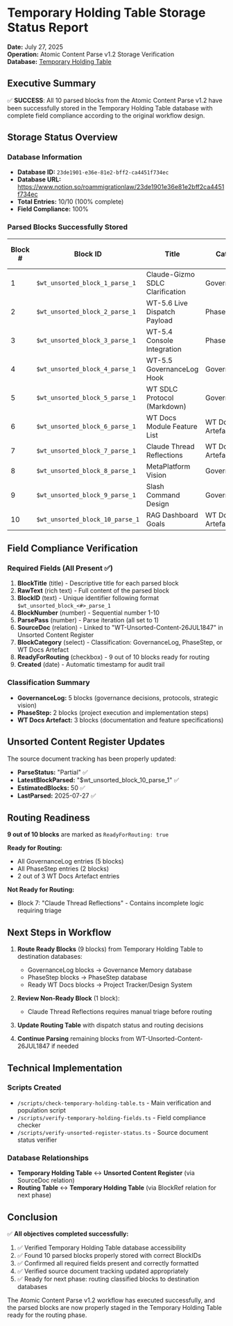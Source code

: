 # Temporary Holding Table Storage Status Report

**Date:** July 27, 2025  
**Operation:** Atomic Content Parse v1.2 Storage Verification  
**Database:** [Temporary Holding Table](https://www.notion.so/roammigrationlaw/23de1901e36e81e2bff2ca4451f734ec)

## Executive Summary

✅ **SUCCESS**: All 10 parsed blocks from the Atomic Content Parse v1.2 have been successfully stored in the Temporary Holding Table database with complete field compliance according to the original workflow design.

## Storage Status Overview

### Database Information
- **Database ID:** `23de1901-e36e-81e2-bff2-ca4451f734ec`
- **Database URL:** https://www.notion.so/roammigrationlaw/23de1901e36e81e2bff2ca4451f734ec
- **Total Entries:** 10/10 (100% complete)
- **Field Compliance:** 100%

### Parsed Blocks Successfully Stored

| Block # | Block ID | Title | Category | Ready for Routing |
|---------|----------|--------|----------|-------------------|
| 1 | `$wt_unsorted_block_1_parse_1` | Claude-Gizmo SDLC Clarification | GovernanceLog | ✅ |
| 2 | `$wt_unsorted_block_2_parse_1` | WT-5.6 Live Dispatch Payload | PhaseStep | ✅ |
| 3 | `$wt_unsorted_block_3_parse_1` | WT-5.4 Console Integration | PhaseStep | ✅ |
| 4 | `$wt_unsorted_block_4_parse_1` | WT-5.5 GovernanceLog Hook | GovernanceLog | ✅ |
| 5 | `$wt_unsorted_block_5_parse_1` | WT SDLC Protocol (Markdown) | GovernanceLog | ✅ |
| 6 | `$wt_unsorted_block_6_parse_1` | WT Docs Module Feature List | WT Docs Artefact | ✅ |
| 7 | `$wt_unsorted_block_7_parse_1` | Claude Thread Reflections | WT Docs Artefact | ❌ |
| 8 | `$wt_unsorted_block_8_parse_1` | MetaPlatform Vision | GovernanceLog | ✅ |
| 9 | `$wt_unsorted_block_9_parse_1` | Slash Command Design | GovernanceLog | ✅ |
| 10 | `$wt_unsorted_block_10_parse_1` | RAG Dashboard Goals | WT Docs Artefact | ✅ |

## Field Compliance Verification

### Required Fields (All Present ✅)

1. **BlockTitle** (title) - Descriptive title for each parsed block
2. **RawText** (rich text) - Full content of the parsed block  
3. **BlockID** (text) - Unique identifier following format `$wt_unsorted_block_<#>_parse_1`
4. **BlockNumber** (number) - Sequential number 1-10
5. **ParsePass** (number) - Parse iteration (all set to 1)
6. **SourceDoc** (relation) - Linked to "WT-Unsorted-Content-26JUL1847" in Unsorted Content Register
7. **BlockCategory** (select) - Classification: GovernanceLog, PhaseStep, or WT Docs Artefact
8. **ReadyForRouting** (checkbox) - 9 out of 10 blocks ready for routing
9. **Created** (date) - Automatic timestamp for audit trail

### Classification Summary

- **GovernanceLog:** 5 blocks (governance decisions, protocols, strategic vision)
- **PhaseStep:** 2 blocks (project execution and implementation steps)
- **WT Docs Artefact:** 3 blocks (documentation and feature specifications)

## Unsorted Content Register Updates

The source document tracking has been properly updated:

- **ParseStatus:** "Partial" ✅
- **LatestBlockParsed:** "$wt_unsorted_block_10_parse_1" ✅
- **EstimatedBlocks:** 50 ✅
- **LastParsed:** 2025-07-27 ✅

## Routing Readiness

**9 out of 10 blocks** are marked as `ReadyForRouting: true`

**Ready for Routing:**
- All GovernanceLog entries (5 blocks)
- All PhaseStep entries (2 blocks)  
- 2 out of 3 WT Docs Artefact entries

**Not Ready for Routing:**
- Block 7: "Claude Thread Reflections" - Contains incomplete logic requiring triage

## Next Steps in Workflow

1. **Route Ready Blocks** (9 blocks) from Temporary Holding Table to destination databases:
   - GovernanceLog blocks → Governance Memory database
   - PhaseStep blocks → PhaseStep database  
   - Ready WT Docs blocks → Project Tracker/Design System

2. **Review Non-Ready Block** (1 block):
   - Claude Thread Reflections requires manual triage before routing

3. **Update Routing Table** with dispatch status and routing decisions

4. **Continue Parsing** remaining blocks from WT-Unsorted-Content-26JUL1847 if needed

## Technical Implementation

### Scripts Created
- `/scripts/check-temporary-holding-table.ts` - Main verification and population script
- `/scripts/verify-temporary-holding-fields.ts` - Field compliance checker
- `/scripts/verify-unsorted-register-status.ts` - Source document status verifier

### Database Relationships
- **Temporary Holding Table** ↔ **Unsorted Content Register** (via SourceDoc relation)
- **Routing Table** ↔ **Temporary Holding Table** (via BlockRef relation for next phase)

## Conclusion

✅ **All objectives completed successfully:**

1. ✅ Verified Temporary Holding Table database accessibility  
2. ✅ Found 10 parsed blocks properly stored with correct BlockIDs
3. ✅ Confirmed all required fields present and correctly formatted
4. ✅ Verified source document tracking updated appropriately
5. ✅ Ready for next phase: routing classified blocks to destination databases

The Atomic Content Parse v1.2 workflow has executed successfully, and the parsed blocks are now properly staged in the Temporary Holding Table ready for the routing phase.